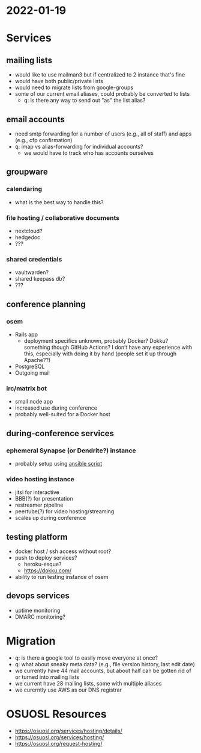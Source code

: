 # 2022-01-19

# Services
## mailing lists
- would like to use mailman3 but if centralized to 2 instance that's fine
- would have both public/private lists
- would need to migrate lists from google-groups
- some of our current email aliases, could probably be converted to lists
	- q: is there any way to send out "as" the list alias?


## email accounts
- need smtp forwarding for a number of users (e.g., all of staff) and apps (e.g., cfp confirmation)
- q: imap vs alias-forwarding for individual accounts?
	- we would have to track who has accounts ourselves


## groupware
### calendaring
- what is the best way to handle this?

### file hosting / collaborative documents
- nextcloud?
- hedgedoc
- ???

### shared credentials
- vaultwarden?
- shared keepass db?
- ???


## conference planning
### osem
- Rails app
	- deployment specifics unknown, probably Docker? Dokku? something though GitHub Actions? I don’t have any experience with this, especially with doing it by hand (people set it up through Apache??)
- PostgreSQL
- Outgoing mail

### irc/matrix bot
- small node app
- increased use during conference
- probably well-suited for a Docker host


## during-conference services
### ephemeral Synapse (or Dendrite?) instance
- probably setup using [ansible script](https://github.com/spantaleev/matrix-docker-ansible-deploy)

### video hosting instance
- jitsi for interactive
- BBB(?) for presentation
- restreamer pipeline
- peertube(?) for video hosting/streaming
- scales up during conference


## testing platform
- docker host / ssh access without root?
- push to deploy services?
	- heroku-esque?
	- https://dokku.com/
- ability to run testing instance of osem


## devops services
- uptime monitoring
- DMARC monitoring?


# Migration
- q: is there a google tool to easily move everyone at once?
- q: what about sneaky meta data? (e.g., file version history, last edit date)
- we currently have 44 mail accounts, but about half can be gotten rid of or turned into mailing lists
- we current have 28 mailing lists, some with multiple aliases
- we curerntly use AWS as our DNS registrar


# OSUOSL Resources
- https://osuosl.org/services/hosting/details/
- https://osuosl.org/services/hosting/
- https://osuosl.org/request-hosting/
